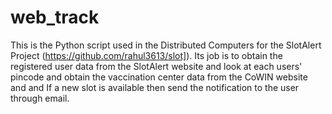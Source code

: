 # web_track

This is the Python script used in the Distributed Computers for the SlotAlert Project (https://github.com/rahul3613/slot]).
Its job is to obtain the registered user data from the SlotAlert website and look at each 
users' pincode and obtain the vaccination center data from the CoWIN website and and 
If a new slot is available then send the notification to the user through email.
